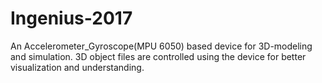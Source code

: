 # Ingenius-2017
An Accelerometer_Gyroscope(MPU 6050) based device for 3D-modeling and simulation.
3D object files are controlled using the device for better visualization and understanding. 
